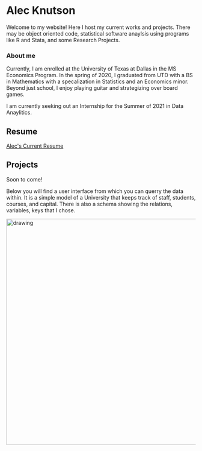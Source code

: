 # Alec Knutson

Welcome to my website! Here I host my current works and projects. There may be object oriented code, statistical software anaylsis using programs like R and Stata, and some Research Projects.

### About me
Currently, I am enrolled at the University of Texas at Dallas in the MS Economics Program.  In the spring of 2020, I graduated from UTD with a BS in Mathematics with a specalization in Statistics and an Economics minor.  Beyond just school, I enjoy playing guitar and strategizing over board games.

I am currently seeking out an Internship for the Summer of 2021 in Data Anaylitics.

## Resume
[Alec's Current Resume](https://github.com/AlecKnutson/MyWork/files/6184809/Alec.s.Resume.2021.pdf)

## Projects
Soon to come!

Below you will find a user interface from which you can querry the data within.  It is a simple model of a University that keeps track of staff, students, courses, and capital.  There is also a schema showing the relations, variables, keys that I chose.

<img src="https://user-images.githubusercontent.com/42585340/115778967-fe245c00-a37c-11eb-9bfd-28e2246232da.PNG" alt="drawing" width="600"/>
